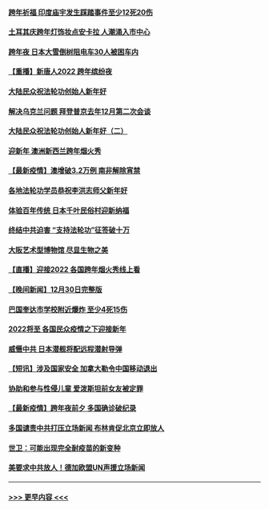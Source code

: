 #### [跨年祈福 印度庙宇发生踩踏事件至少12死20伤](../pages/prog202/a103309146.md?t=01011901) 
#### [土耳其庆跨年灯饰妆点安卡拉 人潮涌入市中心](../pages/prog202/a103309054.md?t=01011901) 
#### [跨年夜 日本大雪倒树阻电车30人被困车内](../pages/prog202/a103309019.md?t=01011901) 
#### [【重播】新唐人2022 跨年缤纷夜](../pages/prog202/a103303736.md?t=01011901) 
#### [大陆民众祝法轮功创始人新年好](../pages/prog202/a103308650.md?t=01011901) 
#### [解决乌克兰问题 拜登普京去年12月第二次会谈](../pages/prog202/a103308858.md?t=01011901) 
#### [大陆民众祝法轮功创始人新年好（二）](../pages/prog202/a103308646.md?t=01011901) 
#### [迎新年 澳洲新西兰跨年烟火秀](../pages/prog202/a103308706.md?t=01011901) 
#### [【最新疫情】澳增破3.2万例 南非解除宵禁](../pages/prog202/a103308683.md?t=01011901) 
#### [各地法轮功学员恭祝李洪志师父新年好](../pages/prog202/a103308618.md?t=01011901) 
#### [体验百年传统 日本千叶民俗村迎新纳福](../pages/prog202/a103308484.md?t=01011901) 
#### [终结中共迫害 “支持法轮功”征签破十万](../pages/prog202/a103308597.md?t=01011901) 
#### [大阪艺术型博物馆 尽显生物之美](../pages/prog202/a103308384.md?t=01011901) 
#### [【直播】迎接2022 各国跨年烟火秀线上看](../pages/prog202/a103308120.md?t=01011901) 
#### [【晚间新闻】12月30日完整版](../pages/prog202/a103307967.md?t=01011901) 
#### [巴国奎达市学校附近爆炸 至少4死15伤](../pages/prog202/a103307970.md?t=01011901) 
#### [2022将至 各国民众疫情之下迎接新年](../pages/prog202/a103307787.md?t=01011901) 
#### [威慑中共 日本潜舰将配远程潜射导弹](../pages/prog202/a103307756.md?t=01011901) 
#### [【短讯】涉及国家安全 加拿大勒令中国移动退出](../pages/prog202/a103307497.md?t=01011901) 
#### [协助和参与性侵儿童 爱泼斯坦前女友被定罪](../pages/prog202/a103307555.md?t=01011901) 
#### [【最新疫情】跨年夜前夕 多国确诊破纪录](../pages/prog202/a103307514.md?t=01011901) 
#### [多国谴责中共打压立场新闻 布林肯促北京立即放人](../pages/prog202/a103307473.md?t=01011901) 
#### [世卫：可能出现完全耐疫苗的新变种](../pages/prog202/a103306914.md?t=01011901) 
#### [美要求中共放人！德加欧盟UN声援立场新闻](../pages/prog202/a103306865.md?t=01011901) 

----
#### [ >>> 更早内容 <<< ](../indexes/prog202-earlier.md)
